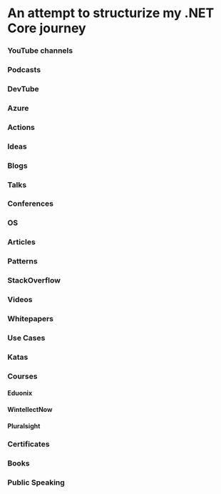 # An attempt to structurize my .NET Core journey


### YouTube channels

### Podcasts


### DevTube


### Azure

### Actions

### Ideas

### Blogs

### Talks

### Conferences

### OS

### Articles

### Patterns 

### StackOverflow

### Videos

### Whitepapers

### Use Cases

### Katas

### Courses

#### Eduonix

#### WintellectNow

#### Pluralsight

### Certificates

### Books

### Public Speaking

